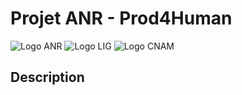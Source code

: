 # Projet ANR - Prod4Human

![Logo ANR](https://pellierd.github.io/prod4human.github.io/logo/anr_logo.jpg) ![Logo LIG](logo/lig-logo.png) ![Logo CNAM](logo/cnam-logo.png)

## Description
